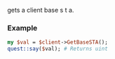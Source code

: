 gets a client base s t a.
### Example

```perl
my $val = $client->GetBaseSTA();
quest::say($val); # Returns uint
```